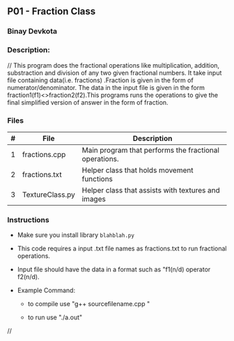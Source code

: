 
## P01 - Fraction Class
### Binay Devkota
### Description:

// This program does the fractional operations like multiplication, addition, substraction and division of any two given fractional numbers. It take input file containing data(i.e. fractions) .Fraction is given in the form of numerator/denominator. The data in the input file is given in the form fraction1(f1)<<oprator>>fraction2(f2).This programs runs the operations to give the final simplified version of answer in the form of fraction.

### Files

|   #   | File            | Description                                                 |
| :---: | --------------- | ----------------------------------------------------------  |
|   1   | fractions.cpp    | Main program that performs the fractional operations.      |
|   2   | fractions.txt   | Helper class that holds movement functions                  |
|   3   | TextureClass.py | Helper class that assists with textures and images          |

### Instructions

- Make sure you install library `blahblah.py`
- This code requires a input .txt file names as fractions.txt to run fractional operations.
- Input file should have the data in a format such as "f1(n/d) operator f2(n/d).
  


- Example Command:
    - to compile use "g++ sourcefilename.cpp "

    - to run use "./a.out"

//
